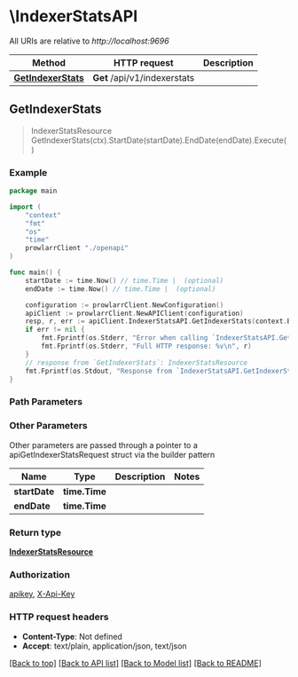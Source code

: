# \IndexerStatsAPI

All URIs are relative to *http://localhost:9696*

Method | HTTP request | Description
------------- | ------------- | -------------
[**GetIndexerStats**](IndexerStatsAPI.md#GetIndexerStats) | **Get** /api/v1/indexerstats | 



## GetIndexerStats

> IndexerStatsResource GetIndexerStats(ctx).StartDate(startDate).EndDate(endDate).Execute()



### Example

```go
package main

import (
    "context"
    "fmt"
    "os"
    "time"
    prowlarrClient "./openapi"
)

func main() {
    startDate := time.Now() // time.Time |  (optional)
    endDate := time.Now() // time.Time |  (optional)

    configuration := prowlarrClient.NewConfiguration()
    apiClient := prowlarrClient.NewAPIClient(configuration)
    resp, r, err := apiClient.IndexerStatsAPI.GetIndexerStats(context.Background()).StartDate(startDate).EndDate(endDate).Execute()
    if err != nil {
        fmt.Fprintf(os.Stderr, "Error when calling `IndexerStatsAPI.GetIndexerStats``: %v\n", err)
        fmt.Fprintf(os.Stderr, "Full HTTP response: %v\n", r)
    }
    // response from `GetIndexerStats`: IndexerStatsResource
    fmt.Fprintf(os.Stdout, "Response from `IndexerStatsAPI.GetIndexerStats`: %v\n", resp)
}
```

### Path Parameters



### Other Parameters

Other parameters are passed through a pointer to a apiGetIndexerStatsRequest struct via the builder pattern


Name | Type | Description  | Notes
------------- | ------------- | ------------- | -------------
 **startDate** | **time.Time** |  | 
 **endDate** | **time.Time** |  | 

### Return type

[**IndexerStatsResource**](IndexerStatsResource.md)

### Authorization

[apikey](../README.md#apikey), [X-Api-Key](../README.md#X-Api-Key)

### HTTP request headers

- **Content-Type**: Not defined
- **Accept**: text/plain, application/json, text/json

[[Back to top]](#) [[Back to API list]](../README.md#documentation-for-api-endpoints)
[[Back to Model list]](../README.md#documentation-for-models)
[[Back to README]](../README.md)

